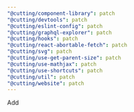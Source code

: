 ```yaml
---
"@cutting/component-library": patch
"@cutting/devtools": patch
"@cutting/eslint-config": patch
"@cutting/graphql-explorer": patch
"@cutting/hooks": patch
"@cutting/react-abortable-fetch": patch
"@cutting/svg": patch
"@cutting/use-get-parent-size": patch
"@cutting/use-mathjax": patch
"@cutting/use-shortcuts": patch
"@cutting/util": patch
"@cutting/website": patch
---
```


Add <Aliert />
